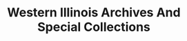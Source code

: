 ---
layout: repo
title: "Western Illinois Archives And Special Collections"
id: 15945
permalink: repos/15945/
---